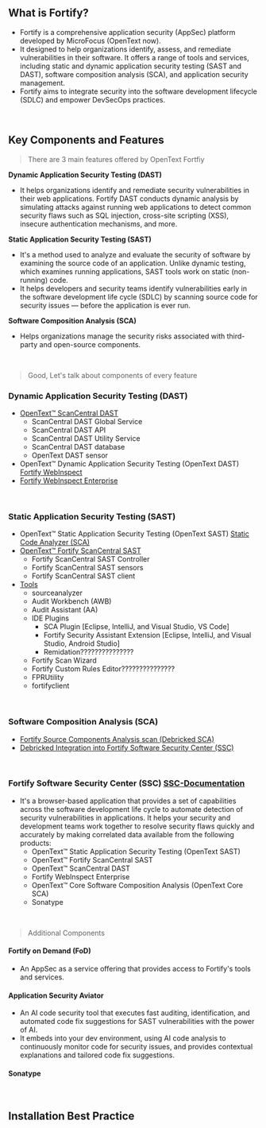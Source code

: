 ## What is Fortify?
+ Fortify is a comprehensive application security (AppSec) platform developed by MicroFocus (OpenText now).
+ It designed to help organizations identify, assess, and remediate vulnerabilities in their software. It offers a range of tools and services, including static and dynamic application security testing (SAST and DAST), software composition analysis (SCA), and application security management.
+ Fortify aims to integrate security into the software development lifecycle (SDLC) and empower DevSecOps practices.

<br/>

## Key Components and Features
> There are 3 main features offered by OpenText Fortfiy

**Dynamic Application Security Testing (DAST)**
+ It helps organizations identify and remediate security vulnerabilities in their web applications. Fortify DAST conducts dynamic analysis by simulating attacks against running web applications to detect common security flaws such as SQL injection, cross-site scripting (XSS), insecure authentication mechanisms, and more.

**Static Application Security Testing (SAST)**
+ It's a method used to analyze and evaluate the security of software by examining the source code of an application. Unlike dynamic testing, which examines running applications, SAST tools work on static (non-running) code.
+ It helps developers and security teams identify vulnerabilities early in the software development life cycle (SDLC) by scanning source code for security issues — before the application is ever run.

**Software Composition Analysis (SCA)**
+ Helps organizations manage the security risks associated with third-party and open-source components.

<br/>

> Good, Let's talk about components of every feature
### Dynamic Application Security Testing (DAST)
+ [OpenText™ ScanCentral DAST](https://www.microfocus.com/documentation/fortify-ScanCentral-DAST/)
  + ScanCentral DAST Global Service
  + ScanCentral DAST API
  + ScanCentral DAST Utility Service
  + ScanCentral DAST database
  + OpenText DAST sensor
+ OpenText™ Dynamic Application Security Testing (OpenText DAST) [Fortify WebInspect](https://www.microfocus.com/documentation/fortify-webinspect/)
+ [Fortify WebInspect Enterprise](https://www.microfocus.com/documentation/fortify-webinspect-enterprise/)

<br/>

### Static Application Security Testing (SAST)
+ OpenText™ Static Application Security Testing (OpenText SAST) [Static Code Analyzer (SCA)](https://www.microfocus.com/documentation/fortify-static-code-analyzer-and-tools/)
+ [OpenText™ Fortify ScanCentral SAST](https://www.microfocus.com/documentation/fortify-software-security-center/)
  + Fortify ScanCentral SAST Controller
  + Fortify ScanCentral SAST sensors
  + Fortify ScanCentral SAST client
+ [Tools](https://www.microfocus.com/documentation/fortify-static-code-analyzer-and-tools/2520/sast-tgd-html-25.2.0/index.htm#GetStarted/sca-apps-tools.htm?TocPath=Getting%2520Started%257C_____2)
  + sourceanalyzer
  + Audit Workbench (AWB)
  + Audit Assistant (AA)
  + IDE Plugins
    + SCA Plugin [Eclipse, IntelliJ, and Visual Studio, VS Code]
    + Fortify Security Assistant Extension [Eclipse, IntelliJ, and Visual Studio, Android Studio]
    + Remidation???????????????
  + Fortify Scan Wizard
  + Fortify Custom Rules Editor???????????????
  + FPRUtility
  + fortifyclient

<br/>

### Software Composition Analysis (SCA)
+ [Fortify Source Components Analysis scan (Debricked SCA)](https://support.cyberreshelp.com/hc/en-us/articles/16745069052695-Fortify-Source-Components-Analysis-scan-Debricked-SCA-how-to-initiate-it-and-how-to-integrate-with-Fortify-SSC)
+ [Debricked Integration into Fortify Software Security Center (SSC)](https://www.youtube.com/watch?v=tDGg7cRqg7Y)


<br/>

### Fortify Software Security Center (SSC) [SSC-Documentation](https://www.microfocus.com/documentation/fortify-software-security-center/)
+ It's a browser-based application that provides a set of capabilities across the software development life cycle to automate detection of security vulnerabilities in applications. It helps your security and development teams work together to resolve security flaws quickly and accurately by making correlated data available from the following products:
  + OpenText™ Static Application Security Testing (OpenText SAST)
  + OpenText™ Fortify ScanCentral SAST
  + OpenText™ ScanCentral DAST
  + Fortify WebInspect Enterprise
  + OpenText™ Core Software Composition Analysis (OpenText Core SCA)
  + Sonatype

<br/>

> Additional Components
#### Fortify on Demand (FoD)
+ An AppSec as a service offering that provides access to Fortify's tools and services.

#### Application Security Aviator
+ An AI code security tool that executes fast auditing, identification, and automated code fix suggestions for SAST vulnerabilities with the power of AI.
+ It embeds into your dev environment, using AI code analysis to continuously monitor code for security issues, and provides contextual explanations and tailored code fix suggestions.

#### Sonatype


<br/>

## Installation Best Practice








